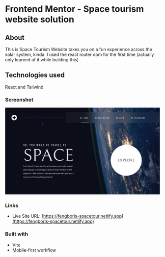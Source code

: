 # Frontend Mentor - Space tourism website solution

## About

This is Space Tourism Website takes you on a fun experience across the solar system, kinda. I used the react router dom for the first time (actually only learned of it while building this)

## Technologies used

React and Tailwind

### Screenshot

![Screenshot](Screenshot.png)

### Links

- Live Site URL: [https://fengboris-spacetour.netlify.app](https://fengboris-spacetour.netlify.app)

### Built with
 
- Vite
- Mobile-first workflow
